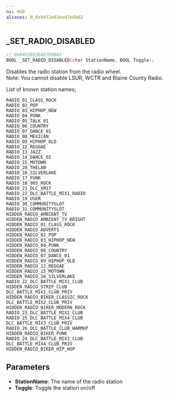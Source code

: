 ```yaml
---
ns: HUD
aliases: N_0x94f2e83ead7e6b82
---
```

## _SET_RADIO_DISABLED

```c
// 0x94F2E83EAD7E6B82
BOOL _SET_RADIO_DISABLED(char StationName, BOOL Toggle);
```

Disables the radio station from the radio wheel.  
Note: You cannot disable LSUR, WCTR and Blaine County Radio.  

List of known station names;
```
RADIO_01_CLASS_ROCK  
RADIO_02_POP  
RADIO_03_HIPHOP_NEW  
RADIO_04_PUNK  
RADIO_05_TALK_01  
RADIO_06_COUNTRY  
RADIO_07_DANCE_01  
RADIO_08_MEXICAN  
RADIO_09_HIPHOP_OLD  
RADIO_12_REGGAE  
RADIO_13_JAZZ  
RADIO_14_DANCE_02  
RADIO_15_MOTOWN  
RADIO_20_THELAB  
RADIO_16_SILVERLAKE  
RADIO_17_FUNK  
RADIO_18_90S_ROCK  
RADIO_21_DLC_XM17  
RADIO_22_DLC_BATTLE_MIX1_RADIO  
RADIO_19_USER  
RADIO_30_COMMUNITYSLOT  
RADIO_31_COMMUNITYSLOT  
HIDDEN_RADIO_AMBIENT_TV  
HIDDEN_RADIO_AMBIENT_TV_BRIGHT  
HIDDEN_RADIO_01_CLASS_ROCK  
HIDDEN_RADIO_ADVERTS  
HIDDEN_RADIO_02_POP  
HIDDEN_RADIO_03_HIPHOP_NEW  
HIDDEN_RADIO_04_PUNK  
HIDDEN_RADIO_06_COUNTRY  
HIDDEN_RADIO_07_DANCE_01  
HIDDEN_RADIO_09_HIPHOP_OLD  
HIDDEN_RADIO_12_REGGAE  
HIDDEN_RADIO_15_MOTOWN  
HIDDEN_RADIO_16_SILVERLAKE  
RADIO_22_DLC_BATTLE_MIX1_CLUB  
HIDDEN_RADIO_STRIP_CLUB  
DLC_BATTLE_MIX1_CLUB_PRIV  
HIDDEN_RADIO_BIKER_CLASSIC_ROCK  
DLC_BATTLE_MIX2_CLUB_PRIV  
HIDDEN_RADIO_BIKER_MODERN_ROCK  
RADIO_23_DLC_BATTLE_MIX2_CLUB  
RADIO_25_DLC_BATTLE_MIX4_CLUB  
DLC_BATTLE_MIX3_CLUB_PRIV  
RADIO_26_DLC_BATTLE_CLUB_WARMUP  
HIDDEN_RADIO_BIKER_PUNK  
RADIO_24_DLC_BATTLE_MIX3_CLUB  
DLC_BATTLE_MIX4_CLUB_PRIV  
HIDDEN_RADIO_BIKER_HIP_HOP  
```

## Parameters
* **StationName**: The name of the radio station
* **Toggle**: Toggle the station on/off

